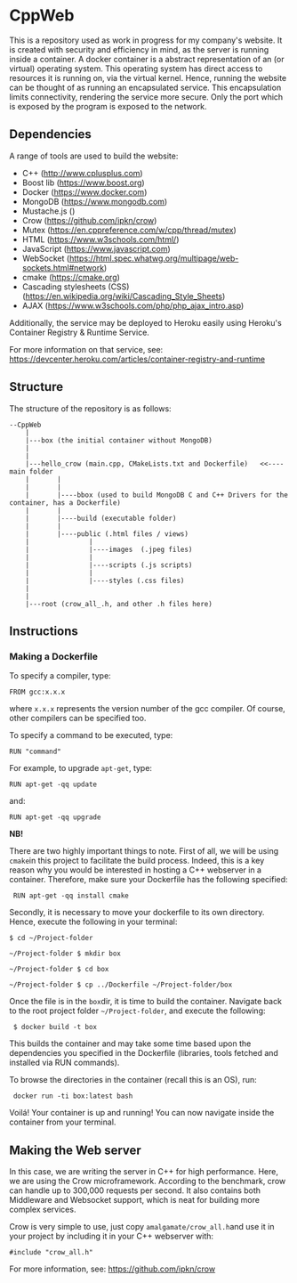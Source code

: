 # CppWeb

This is a repository used as work in progress for my company's website.
It is created with security and efficiency in mind, as the server is running inside a container.
A docker container is a abstract representation of an (or virtual) operating system. This operating system
has direct access to resources it is running on, via the virtual kernel.
Hence, running the website can be thought of as running an encapsulated service.
This encapsulation limits connectivity, rendering the service more secure. Only the port which
is exposed by the program is exposed to the network.

## Dependencies
A range of tools are used to build the website:
- C++ (http://www.cplusplus.com)
- Boost lib (https://www.boost.org)
- Docker (https://www.docker.com)
- MongoDB (https://www.mongodb.com)
- Mustache.js ()
- Crow (https://github.com/ipkn/crow)
- Mutex (https://en.cppreference.com/w/cpp/thread/mutex)
- HTML (https://www.w3schools.com/html/)
- JavaScript (https://www.javascript.com)
- WebSocket (https://html.spec.whatwg.org/multipage/web-sockets.html#network)
- cmake (https://cmake.org)
- Cascading stylesheets (CSS) (https://en.wikipedia.org/wiki/Cascading_Style_Sheets)
- AJAX (https://www.w3schools.com/php/php_ajax_intro.asp)

Additionally, the service may be deployed to Heroku easily using Heroku's Container Registry & Runtime Service.

For more information on that service, see: https://devcenter.heroku.com/articles/container-registry-and-runtime

## Structure
The structure of the repository is as follows:
```
--CppWeb
    |
    |---box (the initial container without MongoDB)
    |
    |
    |---hello_crow (main.cpp, CMakeLists.txt and Dockerfile)   <<---- main folder
    |       |
    |       |
    |       |----bbox (used to build MongoDB C and C++ Drivers for the container, has a Dockerfile)
    |       |
    |       |----build (executable folder)
    |       |
    |       |----public (.html files / views)
    |               |
    |               |----images  (.jpeg files)
    |               |
    |               |----scripts (.js scripts)
    |               |
    |               |----styles (.css files)
    |
    |
    |---root (crow_all_.h, and other .h files here)
```

## Instructions


### Making a Dockerfile
 To specify a compiler, type:

```FROM gcc:x.x.x ```

where ```x.x.x``` represents the version number of the gcc compiler. Of course, other compilers can be specified too.

To specify a command to be executed, type:

```RUN "command" ```

For example, to upgrade ```apt-get```, type:

```RUN apt-get -qq update```

and:

```RUN apt-get -qq upgrade```

**NB!**

There are two highly important things to note. First of all, we will be using ```cmake```in this project to facilitate the build process. Indeed, this is a key reason why you would be interested in hosting a C++ webserver in a container. Therefore, make sure your Dockerfile has the following specified:

``` RUN apt-get -qq install cmake```

Secondly, it is necessary to move your dockerfile to its own directory.
Hence, execute the following in your terminal:

```$ cd ~/Project-folder ```

```~/Project-folder $ mkdir box ```

```~/Project-folder $ cd box ```

```~/Project-folder $ cp ../Dockerfile ~/Project-folder/box```

Once the file is in the ```box```dir, it is time to build the container. Navigate back to the root project folder ```~/Project-folder```, and execute the following:

``` $ docker build -t box```

This builds the container and may take some time based upon the dependencies you specified in the Dockerfile (libraries, tools fetched and installed via RUN commands).

To browse the directories in the container (recall this is an OS), run:

``` docker run -ti box:latest bash```

Voilá! Your container is up and running! You can now navigate inside the container from your terminal.

## Making the Web server
In this case, we are writing the server in C++ for high performance. Here, we are using the Crow microframework. According to the benchmark, crow can handle up to 300,000 requests per second. It also contains both Middleware and Websocket support, which is neat for building more complex services.

Crow is very simple to use, just copy ```amalgamate/crow_all.h```and use it in your project by including it in your C++ webserver with:

```#include "crow_all.h" ```

For more information, see: https://github.com/ipkn/crow
